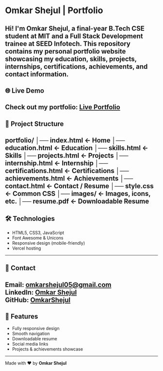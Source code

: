 # Omkar Shejul | Portfolio
Hi! I'm **Omkar Shejul**, a final-year B.Tech CSE student at MIT and a Full Stack Development trainee at SEED Infotech. This repository contains my personal portfolio website showcasing my education, skills, projects, internships, certifications, achievements, and contact information.
---
## 🌐 Live Demo
Check out my portfolio: [Live Portfolio](https://<your-vercel-url>)
---
## 📂 Project Structure
portfolio/
│── index.html ← Home
│── education.html ← Education
│── skills.html ← Skills
│── projects.html ← Projects
│── internship.html ← Internship
│── certifications.html ← Certifications
│── achievements.html ← Achievements
│── contact.html ← Contact / Resume
│── style.css ← Common CSS
│── images/ ← Images, icons, etc.
│── resume.pdf ← Downloadable Resume
---
## 🛠 Technologies
- HTML5, CSS3, JavaScript
- Font Awesome & Unicons
- Responsive design (mobile-friendly)
- Vercel hosting
---
## 📩 Contact
Email: **omkarshejul05@gmail.com**  
LinkedIn: [Omkar Shejul](https://linkedin.com/in/omkar-shejul)  
GitHub: [OmkarShejul](https://github.com/OmkarShejul)  
---
## 🔗 Features
- Fully responsive design  
- Smooth navigation  
- Downloadable resume  
- Social media links  
- Projects & achievements showcase  
---
Made with ❤️ by **Omkar Shejul**
